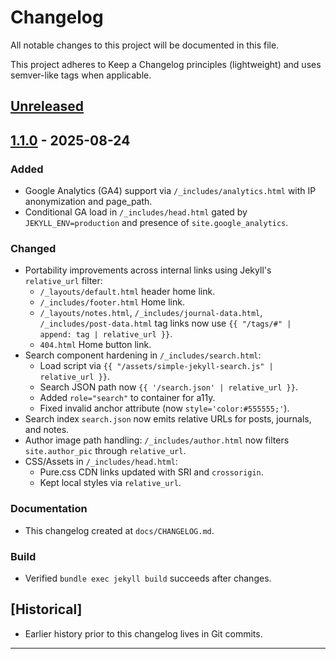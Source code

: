 # Changelog

All notable changes to this project will be documented in this file.

This project adheres to Keep a Changelog principles (lightweight) and uses semver-like tags when applicable.

## [Unreleased]

## [1.1.0] - 2025-08-24
### Added
- Google Analytics (GA4) support via `/_includes/analytics.html` with IP anonymization and page_path.
- Conditional GA load in `/_includes/head.html` gated by `JEKYLL_ENV=production` and presence of `site.google_analytics`.

### Changed
- Portability improvements across internal links using Jekyll's `relative_url` filter:
  - `/_layouts/default.html` header home link.
  - `/_includes/footer.html` Home link.
  - `/_layouts/notes.html`, `/_includes/journal-data.html`, `/_includes/post-data.html` tag links now use `{{ "/tags/#" | append: tag | relative_url }}`.
  - `404.html` Home button link.
- Search component hardening in `/_includes/search.html`:
  - Load script via `{{ "/assets/simple-jekyll-search.js" | relative_url }}`.
  - Search JSON path now `{{ '/search.json' | relative_url }}`.
  - Added `role="search"` to container for a11y.
  - Fixed invalid anchor attribute (now `style='color:#555555;'`).
- Search index `search.json` now emits relative URLs for posts, journals, and notes.
- Author image path handling: `/_includes/author.html` now filters `site.author_pic` through `relative_url`.
- CSS/Assets in `/_includes/head.html`:
  - Pure.css CDN links updated with SRI and `crossorigin`.
  - Kept local styles via `relative_url`.

### Documentation
- This changelog created at `docs/CHANGELOG.md`.

### Build
- Verified `bundle exec jekyll build` succeeds after changes.

## [Historical]
- Earlier history prior to this changelog lives in Git commits.

---

[Unreleased]: https://github.com/brennanbrown/purelog/compare/v1.1.0...HEAD
[1.1.0]: https://github.com/brennanbrown/purelog/releases/tag/v1.1.0
